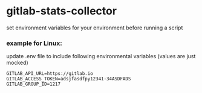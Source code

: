 # gitlab-stats-collector

set environment variables for your environment before running a script

### example for Linux:
update .env file to include following environmental variables (values are just mocked)

```
GITLAB_API_URL=https://gitlab.io
GITLAB_ACCESS_TOKEN=adsjfasdfpy12341-34ASDFADS
GITLAB_GROUP_ID=1217
```
